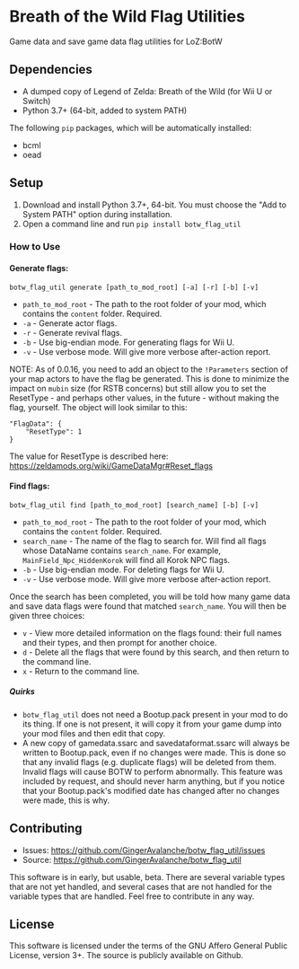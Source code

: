 # Breath of the Wild Flag Utilities
Game data and save game data flag utilities for LoZ:BotW

## Dependencies
* A dumped copy of Legend of Zelda: Breath of the Wild (for Wii U or Switch)
* Python 3.7+ (64-bit, added to system PATH)

The following `pip` packages, which will be automatically installed:
* bcml
* oead

## Setup
1. Download and install Python 3.7+, 64-bit. You must choose the "Add to System PATH" option during installation.
2. Open a command line and run `pip install botw_flag_util`

### How to Use

#### Generate flags:
`botw_flag_util generate [path_to_mod_root] [-a] [-r] [-b] [-v]`
* `path_to_mod_root` - The path to the root folder of your mod, which contains the `content` folder. Required.
* `-a` - Generate actor flags.
* `-r` - Generate revival flags.
* `-b` - Use big-endian mode. For generating flags for Wii U.
* `-v` - Use verbose mode. Will give more verbose after-action report.

NOTE: As of 0.0.16, you need to add an object to the `!Parameters` section of your map actors to have the flag be generated. This is done to minimize the impact on `mubin` size (for RSTB concerns) but still allow you to set the ResetType - and perhaps other values, in the future - without making the flag, yourself. The object will look similar to this:
```
"FlagData": {
    "ResetType": 1
}
```
The value for ResetType is described here: https://zeldamods.org/wiki/GameDataMgr#Reset_flags

#### Find flags:
`botw_flag_util find [path_to_mod_root] [search_name] [-b] [-v]`
* `path_to_mod_root` - The path to the root folder of your mod, which contains the `content` folder. Required.
* `search_name` - The name of the flag to search for. Will find all flags whose DataName contains `search_name`. For example, `MainField_Npc_HiddenKorok` will find all Korok NPC flags.
* `-b` - Use big-endian mode. For deleting flags for Wii U.
* `-v` - Use verbose mode. Will give more verbose after-action report.

Once the search has been completed, you will be told how many game data and save data flags were found that matched `search_name`. You will then be given three choices:
* `v` - View more detailed information on the flags found: their full names and their types, and then prompt for another choice.
* `d` - Delete all the flags that were found by this search, and then return to the command line.
* `x` - Return to the command line.

##### Quirks
* `botw_flag_util` does not need a Bootup.pack present in your mod to do its thing. If one is not present, it will copy it from your game dump into your mod files and then edit that copy.
* A new copy of gamedata.ssarc and savedataformat.ssarc will always be written to Bootup.pack, even if no changes were made. This is done so that any invalid flags (e.g. duplicate flags) will be deleted from them. Invalid flags will cause BOTW to perform abnormally. This feature was included by request, and should never harm anything, but if you notice that your Bootup.pack's modified date has changed after no changes were made, this is why.

## Contributing
* Issues: https://github.com/GingerAvalanche/botw_flag_util/issues
* Source: https://github.com/GingerAvalanche/botw_flag_util

This software is in early, but usable, beta. There are several variable types that are not yet handled, and several cases that are not handled for the variable types that are handled. Feel free to contribute in any way.

## License
This software is licensed under the terms of the GNU Affero General Public License, version 3+. The source is publicly available on Github.
